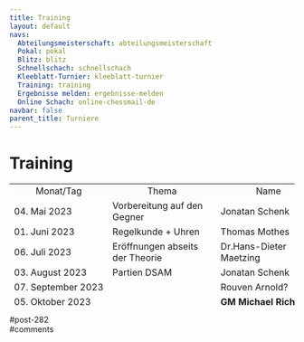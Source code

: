 ```yaml
---
title: Training 
layout: default
navs:
  Abteilungsmeisterschaft: abteilungsmeisterschaft
  Pokal: pokal
  Blitz: blitz
  Schnellschach: schnellschach
  Kleeblatt-Turnier: kleeblatt-turnier
  Training: training
  Ergebnisse melden: ergebnisse-melden
  Online Schach: online-chessmail-de
navbar: false
parent_title: Turniere
---
```

<div class="post-282 page type-page status-publish hentry" id="post-282">
<h1 class="entry-title">Training</h1>
<div class="entry-content">
<table style="height: 216px; width: 100%;">
<tbody>
<tr bgcolor="#fcfcfc" style="text-align: center;">
<td style="height: 24px; width: 149.633px;">Monat/Tag</td>
<td style="height: 24px; width: 175.25px;">Thema</td>
<td style="height: 24px; width: 169.117px;">Name</td>
</tr>
<tr style="height: 24px;">
<td style="height: 24px; width: 149.633px;">04. Mai 2023</td>
<td style="height: 24px; width: 175.25px;">Vorbereitung auf den Gegner</td>
<td style="height: 24px; width: 169.117px;">Jonatan Schenk</td>
</tr>
<tr style="height: 24px;">
<td style="height: 24px; width: 149.633px;">01. Juni 2023</td>
<td style="height: 24px; width: 175.25px;">Regelkunde + Uhren</td>
<td style="height: 24px; width: 169.117px;">Thomas Mothes</td>
</tr>
<tr style="height: 24px;">
<td style="height: 24px; width: 149.633px;">06. Juli 2023</td>
<td style="height: 24px; width: 175.25px;">Eröffnungen abseits der Theorie</td>
<td style="height: 24px; width: 169.117px;">Dr.Hans-Dieter Maetzing</td>
</tr>
<tr style="height: 24px;">
<td style="height: 24px; width: 149.633px;">03. August 2023</td>
<td style="height: 24px; width: 175.25px;">Partien DSAM</td>
<td nowrap="nowrap" style="height: 24px; width: 169.117px;">Jonatan Schenk</td>
</tr>
<tr style="height: 24px;">
<td nowrap="nowrap" style="height: 24px; width: 149.633px;">07. September 2023</td>
<td nowrap="nowrap" style="height: 24px; width: 175.25px;"></td>
<td style="height: 24px; width: 169.117px;">Rouven Arnold?</td>
</tr>
<tr style="height: 24px;">
<td style="height: 24px; width: 149.633px;">05. Oktober 2023</td>
<td style="height: 24px; width: 175.25px;"></td>
<td style="height: 24px; width: 169.117px;"><strong>GM Michael Richter</strong></td>
</tr>
<tr style="height: 24px;">
<td style="height: 24px; width: 149.633px;"></td>
<td style="height: 24px; width: 175.25px;"></td>
<td style="height: 24px; width: 169.117px;"></td>
</tr>
<tr style="height: 24px;">
<td style="height: 24px; width: 149.633px;"></td>
<td style="height: 24px; width: 175.25px;"></td>
<td style="height: 24px; width: 169.117px;"></td>
</tr>
</tbody>
</table>
</div><!-- .entry-content -->
</div> #post-282 
<div id="comments">
</div> #comments 
